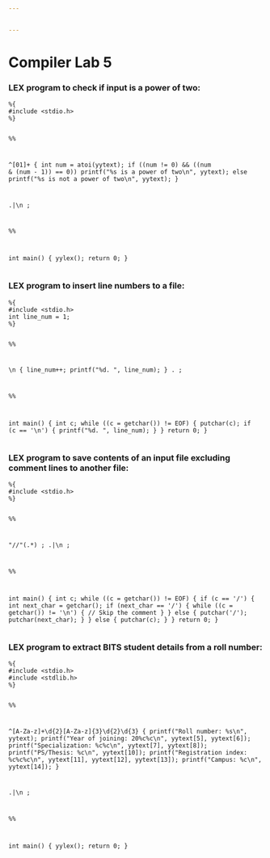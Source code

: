 ```yaml
---


---
```


<h1 id="compiler-lab-5">Compiler Lab 5</h1>
<h3 id="lex-program-to-check-if-input-is-a-power-of-two">LEX program to check if input is a power of two:</h3>
<pre><code>%{
#include &lt;stdio.h&gt;
%}

%%

^[01]+ {
    int num = atoi(yytext);
    if ((num != 0) &amp;&amp; ((num &amp; (num - 1)) == 0))
        printf("%s is a power of two\n", yytext);
    else
        printf("%s is not a power of two\n", yytext);
}

.|\n    ;

%%

int main() {
    yylex();
    return 0;
}
</code></pre>
<h3 id="lex-program-to-insert-line-numbers-to-a-file">LEX program to insert line numbers to a file:</h3>
<pre><code>%{
#include &lt;stdio.h&gt;
int line_num = 1;
%}

%%

\n  { line_num++; printf("%d. ", line_num); }
.    ;

%%

int main() {
    int c;
    while ((c = getchar()) != EOF) {
        putchar(c);
        if (c == '\n') {
            printf("%d. ", line_num);
        }
    }
    return 0;
}
</code></pre>
<h3 id="lex-program-to-save-contents-of-an-input-file-excluding-comment-lines-to-another-file">LEX program to save contents of an input file excluding comment lines to another file:</h3>
<pre><code>%{
#include &lt;stdio.h&gt;
%}

%%

"//"(.*) ;
.|\n ;

%%

int main() {
    int c;
    while ((c = getchar()) != EOF) {
        if (c == '/') {
            int next_char = getchar();
            if (next_char == '/') {
                while ((c = getchar()) != '\n') {
                    // Skip the comment
                }
            } else {
                putchar('/');
                putchar(next_char);
            }
        } else {
            putchar(c);
        }
    }
    return 0;
}
</code></pre>
<h3 id="lex-program-to-extract-bits-student-details-from-a-roll-number">LEX program to extract BITS student details from a roll number:</h3>
<pre><code>%{
#include &lt;stdio.h&gt;
#include &lt;stdlib.h&gt;
%}

%%

^[A-Za-z]+\d{2}[A-Za-z]{3}\d{2}\d{3} {
    printf("Roll number: %s\n", yytext);
    printf("Year of joining: 20%c%c\n", yytext[5], yytext[6]);
    printf("Specialization: %c%c\n", yytext[7], yytext[8]);
    printf("PS/Thesis: %c\n", yytext[10]);
    printf("Registration index: %c%c%c\n", yytext[11], yytext[12], yytext[13]);
    printf("Campus: %c\n", yytext[14]);
}

.|\n ;

%%

int main() {
    yylex();
    return 0;
}
</code></pre>

